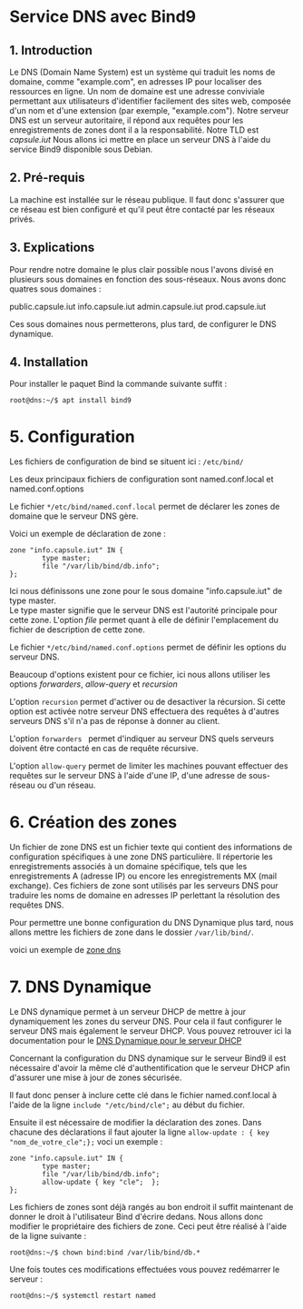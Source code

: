 # Service DNS avec Bind9

## 1. Introduction
Le DNS (Domain Name System) est un système qui traduit les noms de domaine, comme "example.com", en adresses IP pour localiser des ressources en ligne. Un nom de domaine est une adresse conviviale permettant aux utilisateurs d'identifier facilement des sites web, composée d'un nom et d'une extension (par exemple, "example.com").
Notre serveur DNS est un serveur autoritaire, il répond aux requêtes pour les enregistrements de zones dont il a la responsabilité.
Notre TLD est *capsule.iut*
Nous allons ici mettre en place un serveur DNS à l'aide du service Bind9 disponible sous Debian.

## 2. Pré-requis
La machine est installée sur le réseau publique. Il faut donc s'assurer que ce réseau est bien configuré et qu'il peut être contacté par les réseaux privés.

## 3. Explications
Pour rendre notre domaine le plus clair possible nous l'avons divisé en plusieurs sous domaines en fonction des sous-réseaux.
Nous avons donc quatres sous domaines :

public.capsule.iut
info.capsule.iut
admin.capsule.iut
prod.capsule.iut

Ces sous domaines nous permetterons, plus tard, de configurer le DNS dynamique.

## 4. Installation
Pour installer le paquet Bind la commande suivante suffit :

    root@dns:~/$ apt install bind9


# 5. Configuration 

Les fichiers de configuration de bind se situent ici : `/etc/bind/`  

Les deux principaux fichiers de configuration sont named.conf.local et named.conf.options

Le fichier `*/etc/bind/named.conf.local` permet de déclarer les zones de domaine que le serveur DNS gère.

Voici un exemple de déclaration de zone : 
```
zone "info.capsule.iut" IN {
        type master;
        file "/var/lib/bind/db.info";
};
```
Ici nous définissons une zone pour le sous domaine "info.capsule.iut" de type master.  
Le type master signifie que le serveur DNS est l'autorité principale pour cette zone.
L'option *file* permet quant à elle de définir l'emplacement du fichier de description de cette zone. 

Le fichier `*/etc/bind/named.conf.options` permet de définir les options du serveur DNS.

Beaucoup d'options existent pour ce fichier, ici nous allons utiliser les options *forwarders*, *allow-query* et *recursion*

L'option `recursion` permet d'activer ou de desactiver la récursion. Si cette option est activée notre serveur DNS effectuera des requêtes à d'autres serveurs DNS s'il n'a pas de réponse à donner au client. 

L'option `forwarders ` permet d'indiquer au serveur DNS quels serveurs doivent être contacté en cas de requête récursive.

L'option `allow-query` permet de limiter les machines pouvant effectuer des requêtes sur le serveur DNS à l'aide d'une IP, d'une adresse de sous-réseau ou d'un réseau.


# 6. Création des zones

Un fichier de zone DNS est un fichier texte qui contient des informations de configuration spécifiques à une zone DNS particulière. Il répertorie les enregistrements associés à un domaine spécifique, tels que les enregistrements A (adresse IP) ou encore les enregistrements MX (mail exchange). Ces fichiers de zone sont utilisés par les serveurs DNS pour traduire les noms de domaine en adresses IP perlettant la résolution des requêtes DNS.

Pour permettre une bonne configuration du DNS Dynamique plus tard, nous allons mettre les fichiers de zone dans le dossier `/var/lib/bind/`.

voici un exemple de [zone dns](dns/zones/db.info)


# 7. DNS Dynamique

Le DNS dynamique permet à un serveur DHCP de mettre à jour dynamiquement les zones du serveur DNS. Pour cela il faut configurer le serveur DNS mais également le serveur DHCP. Vous pouvez retrouver ici la documentation pour le [DNS Dynamique pour le serveur DHCP](dhcp.md/#configuration-avec-un-dns-dynamique)

Concernant la configuration du DNS dynamique sur le serveur Bind9 il est nécessaire d'avoir la même clé d'authentification que le serveur DHCP afin d'assurer une mise à jour de zones sécurisée.

Il faut donc penser à inclure cette clé dans le fichier named.conf.local à l'aide de la ligne `include "/etc/bind/cle";` au début du fichier.

Ensuite il est nécessaire de modifier la déclaration des zones. Dans chacune des déclarations il faut ajouter la ligne `allow-update : { key "nom_de_votre_cle";};` voci un exemple : 

``` 
zone "info.capsule.iut" IN {
        type master;
        file "/var/lib/bind/db.info";
        allow-update { key "cle";  };
};
```
Les fichiers de zones sont déjà rangés au bon endroit il suffit maintenant de donner le droit à l'utilisateur Bind d'écrire dedans. Nous allons donc modifier le propriétaire des fichiers de zone. Ceci peut être réalisé à l'aide de la ligne suivante : 

    root@dns:~/$ chown bind:bind /var/lib/bind/db.*


Une fois toutes ces modifications effectuées vous pouvez redémarrer le serveur :

    root@dns:~/$ systemctl restart named
